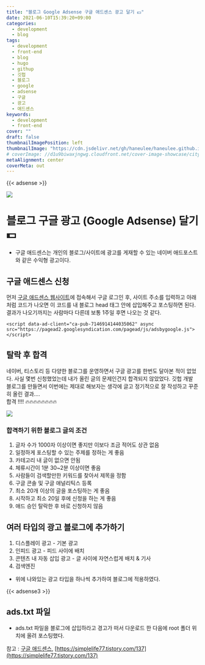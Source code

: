 ```yaml
---
title: "블로그 Google Adsense 구글 애드센스 광고 달기 💵"
date: 2021-06-10T15:39:20+09:00
categories:
  - development
  - blog
tags:
  - development
  - front-end
  - blog
  - hugo
  - githup
  - 깃헙
  - 블로그
  - google
  - adsense
  - 구글
  - 광고
  - 애드센스
keywords:
  - development
  - front-end
cover: ""
draft: false
thumbnailImagePosition: left
thumbnailImage: "https://cdn.jsdelivr.net/gh/haneulee/haneulee.github.io/img/post/blog/img-google-adsense.png"
# coverImage: //d1u9biwaxjngwg.cloudfront.net/cover-image-showcase/city.jpg
metaAlignment: center
coverMeta: out
---
```


<!--toc-->

{{< adsense >}}

![](https://cdn.jsdelivr.net/gh/haneulee/haneulee.github.io/img/post/blog/img-google-adsense.png)

# 블로그 구글 광고 (Google Adsense) 달기 💵

- 구글 애드센스는 개인의 블로그/사이트에 광고를 게재할 수 있는 네이버 애드포스트와 같은 수익형 광고이다.

## 구글 애드센스 신청

먼저 [구글 애드센스 웹사이트]()에 접속해서 구글 로그인 후, 사이트 주소를 입력하고 아래처럼 코드가 나오면 이 코드를 내 블로그 head 태그 안에 삽입해주고 포스팅하면 된다.
결과가 나오기까지는 사람마다 다른데 보통 1주일 후면 나오는 것 같다.

```
<script data-ad-client="ca-pub-7146914144035062" async src="https://pagead2.googlesyndication.com/pagead/js/adsbygoogle.js"></script>
```

## 탈락 후 합격

네이버, 티스토리 등 다양한 블로그를 운영하면서 구글 광고를 한번도 달아본 적이 없었다. 사실 몇번 신청했었는데 내가 올린 글의 문제인건지 합격되지 않았었다.
깃헙 개발 블로그를 만들면서 이번에는 제대로 해보자는 생각에 글고 정기적으로 잘 작성하고 꾸준히 올린 결과....
<br>
합격 !!!! 🔥🔥🔥🔥🔥🔥🔥🔥

![](https://cdn.jsdelivr.net/gh/haneulee/haneulee.github.io/img/post/blog/img-ad-1.png)

### 합격하기 위한 블로그 글의 조건

1. 글자 수가 1000자 이상이면 좋지만 이보다 조금 적어도 상관 없음
2. 일정하게 포스팅할 수 있는 주제를 정하는 게 좋음
3. 카테고리 내 글이 없으면 안됨
4. 체류시간이 1분 30~2분 이상이면 좋음
5. 사람들이 검색할만한 키워드를 찾아서 제목을 정함
6. 구글 콘솔 및 구글 애널리틱스 등록
7. 최소 20개 이상의 글을 포스팅하는 게 좋음
8. 시작하고 최소 20일 후에 신청을 하는 게 좋음
9. 애드 승인 탈락한 후 바로 신청하지 않음

## 여러 타입의 광고 블로그에 추가하기

1. 디스플레이 광고 - 기본 광고
2. 인피드 광고 - 피드 사이에 배치
3. 콘텐츠 내 자동 삽입 광고 - 글 사이에 자연스럽게 배치 & 기사
4. 검색엔진

- 위에 나와있는 광고 타입을 하나씩 추가하여 블로그에 적용하였다.

{{< adsense3 >}}

## ads.txt 파일

- ads.txt 파일을 블로그에 삽입하라고 경고가 떠서 다운로드 한 다음에 root 폴더 위치에 올려 포스팅했다.

참고 :
[구글 애드센스](https://www.google.com/intl/ko_kr/adsense/start/),
[https://simplelife77.tistory.com/137](https://simplelife77.tistory.com/137)
